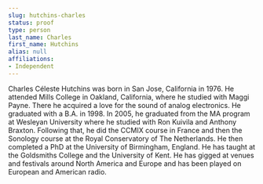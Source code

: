 ```yaml
---
slug: hutchins-charles
status: proof
type: person
last_name: Charles
first_name: Hutchins
alias: null
affiliations:
- Independent
---
```


Charles Céleste Hutchins was born in San Jose, California in 1976. He attended Mills College in
Oakland, California, where he studied with Maggi Payne. There he acquired a love for the sound
of analog electronics. He graduated with a B.A. in 1998. In 2005, he graduated from the MA
program at Wesleyan University where he studied with Ron Kuivila and Anthony Braxton.
Following that, he did the CCMIX course in France and then the Sonology course at the Royal
Conservatory of The Netherlands. He then completed a PhD at the University of Birmingham,
England. He has taught at the Goldsmiths College and the University of Kent. He has gigged at
venues and festivals around North America and Europe and has been played on European and
American radio.


